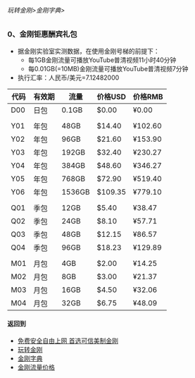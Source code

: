 ###### 玩转金刚>金刚字典>
### 0、金刚钜惠酬宾礼包

- 据金刚实验室实测数据，在使用金刚号梯的前提下：
  - 每1GB金刚流量可播放YouTube普清视频11小时40分钟
  - 每0.01GB(=10MB)金刚流量可播放YouTube普清视频7分钟
- 执行汇率：人民币/美元=7.12482000

|代码|有效期|流量|价格USD|价格RMB|
|------| ------| ------| ------|------| 
|D00|日包| 0.1GB|$0.00|¥0.00| 
||||||
|Y01|年包|48GB|$14.40|¥102.60|
|Y02|年包|96GB|$21.60|¥153.90|
|Y03|年包|192GB|$32.40|¥230.27|
|Y04|年包|384GB|$48.60|¥346.27|
|Y05|年包|768GB|$72.90|¥519.40|
|Y06|年包|1536GB|$109.35|¥779.10|
||||||
|Q01|季包|12GB|$5.40|¥38.47|
|Q02|季包|24GB|$8.10|¥57.71| 
|Q03|季包|48GB|$12.15|¥86.57| 
|Q04|季包|96GB|$18.23|¥129.89| 
||||||
|M01|月包|4GB|$2.00|¥14.25|
|M02|月包|8GB|$3.00|¥21.37| 
|M03|月包|16GB|$4.50|¥32.06| 
|M04|月包|32GB|$6.75|¥48.09| 


#### 返回到
- [免费安全自由上网 首选可信美制金刚](https://github.com/a2zitpro/web/blob/master/%E5%BE%80%E5%90%8E%E7%BF%BB.md)
- [玩转金刚](https://github.com/a2zitpro/web/blob/master/LadderFree/A.md)
- [金刚字典](https://github.com/a2zitpro/web/blob/master/LadderFree/kkDictionary/KKDictionary.md)
- [金刚流量价格](https://github.com/a2zitpro/web/blob/master/LadderFree/kkDictionary/Price/KKDTPrice.md)



